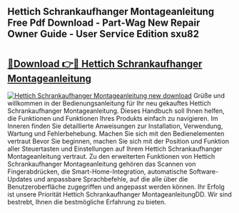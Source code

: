 ## Hettich Schrankaufhanger Montageanleitung Free Pdf Download - Part-Wag New Repair Owner Guide - User Service Edition sxu82

# <h2><a href="http://df8rm8b.blite.top/?on=Hettich+Schrankaufhanger+Montageanleitung">🔗Download 👉🔴 Hettich Schrankaufhanger Montageanleitung</a></h2>

[![Hettich Schrankaufhanger Montageanleitung new download](https://i.imgur.com/lujVjoI.png)](http://df8rm8b.blite.top/?on=Hettich+Schrankaufhanger+Montageanleitung)
Grüße und willkommen in der Bedienungsanleitung für Ihr neu gekauftes Hettich Schrankaufhanger Montageanleitung. Dieses Handbuch soll Ihnen helfen, die Funktionen und Funktionen Ihres Produkts einfach zu navigieren. Im Inneren finden Sie detaillierte Anweisungen zur Installation, Verwendung, Wartung und Fehlerbehebung. Machen Sie sich mit den Bedienelementen vertraut Bevor Sie beginnen, machen Sie sich mit der Position und Funktion aller Steuertasten und Einstellungen auf Ihrem Hettich Schrankaufhanger Montageanleitung vertraut. Zu den erweiterten Funktionen von Hettich Schrankaufhanger Montageanleitung gehören das Scannen von Fingerabdrücken, die Smart-Home-Integration, automatische Software-Updates und anpassbare Sprachbefehle, auf die alle über die Benutzeroberfläche zugegriffen und angepasst werden können. Ihr Erfolg ist unsere Priorität Hettich Schrankaufhanger MontageanleitungDD. Wir sind bestrebt, Ihnen die bestmögliche Erfahrung zu bieten.
